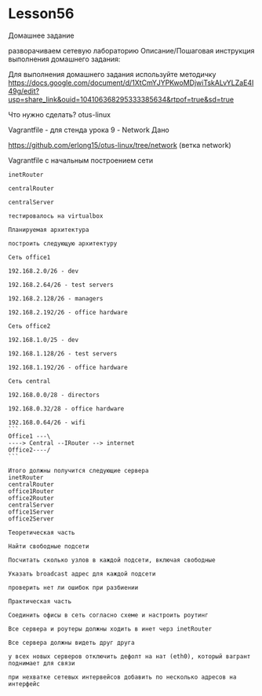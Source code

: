 # Lesson56
Домашнее задание

разворачиваем сетевую лабораторию
Описание/Пошаговая инструкция выполнения домашнего задания:

Для выполнения домашнего задания используйте методичку
https://docs.google.com/document/d/1XtCmYJYPKwoMDjwiTskALvYLZaE4I49g/edit?usp=share_link&ouid=104106368295333385634&rtpof=true&sd=true

Что нужно сделать?
otus-linux

Vagrantfile - для стенда урока 9 - Network
Дано

https://github.com/erlong15/otus-linux/tree/network
(ветка network)

Vagrantfile с начальным построением сети

    inetRouter
    
    centralRouter
    
    centralServer
    
    тестировалось на virtualbox
    
    Планируемая архитектура
    
    построить следующую архитектуру
    
    Сеть office1
    
    192.168.2.0/26 - dev
    
    192.168.2.64/26 - test servers
    
    192.168.2.128/26 - managers
    
    192.168.2.192/26 - office hardware
    
    Сеть office2
    
    192.168.1.0/25 - dev
    
    192.168.1.128/26 - test servers
    
    192.168.1.192/26 - office hardware
    
    Сеть central
    
    192.168.0.0/28 - directors
    
    192.168.0.32/28 - office hardware
    
    192.168.0.64/26 - wifi
    ```
    Office1 ---\
    ----> Central --IRouter --> internet
    Office2----/
    ```
    
    Итого должны получится следующие сервера
    inetRouter
    centralRouter
    office1Router
    office2Router
    centralServer
    office1Server
    office2Server
    
    Теоретическая часть
    
    Найти свободные подсети
    
    Посчитать сколько узлов в каждой подсети, включая свободные
    
    Указать broadcast адрес для каждой подсети
    
    проверить нет ли ошибок при разбиении
    
    Практическая часть
    
    Соединить офисы в сеть согласно схеме и настроить роутинг
    
    Все сервера и роутеры должны ходить в инет черз inetRouter
    
    Все сервера должны видеть друг друга
    
    у всех новых серверов отключить дефолт на нат (eth0), который вагрант поднимает для связи
    
    при нехватке сетевых интервейсов добавить по несколько адресов на интерфейс
